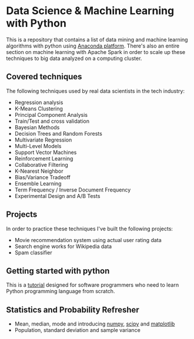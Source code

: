 # Data Science & Machine Learning with Python

This is a repository that contains a list of data mining and machine learning algorithms with python using <a href="https://www.continuum.io/why-anaconda">Anaconda platform</a>. There's also an entire section on machine learning with Apache Spark in order to scale up these techniques to big data analyzed on a computing cluster.

## Covered techniques 

The following techniques used by real data scientists in the tech industry:

* Regression analysis
* K-Means Clustering
* Principal Component Analysis
* Train/Test and cross validation
* Bayesian Methods
* Decision Trees and Random Forests
* Multivariate Regression
* Multi-Level Models
* Support Vector Machines
* Reinforcement Learning
* Collaborative Filtering
* K-Nearest Neighbor
* Bias/Variance Tradeoff
* Ensemble Learning
* Term Frequency / Inverse Document Frequency
* Experimental Design and A/B Tests

## Projects 

In order to practice these techniques I've built the following projects:

* Movie recommendation system using actual user rating data
* Search engine works for Wikipedia data
* Spam classifier

## Getting started with python

This is a <a href="http://www.tutorialspoint.com/python/index.htm">tutorial</a> designed for software programmers who need to learn Python programming language from scratch.

## Statistics and Probability Refresher

* Mean, median, mode and introducing <a href="http://www.numpy.org/">numpy</a>, <a href="https://www.scipy.org/">scipy</a> and <a href="http://matplotlib.org/">matplotlib</a>
* Population, standard deviation and sample variance